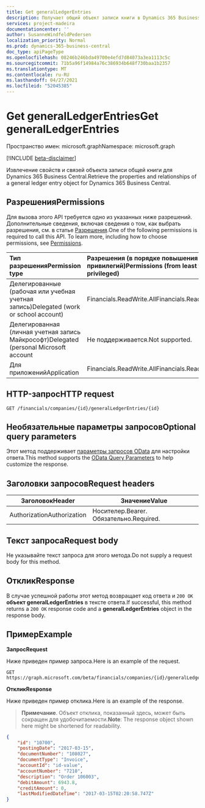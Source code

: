 ```yaml
---
title: Get generalLedgerEntries
description: Получает общий объект записи книги в Dynamics 365 Business Central.
services: project-madeira
documentationcenter: ''
author: SusanneWindfeldPedersen
localization_priority: Normal
ms.prod: dynamics-365-business-central
doc_type: apiPageType
ms.openlocfilehash: 08246b246bda49700e4efd7d84073a3ea1113c5c
ms.sourcegitcommit: 71b5a96f14984a76c386934b648f730baa1b2357
ms.translationtype: MT
ms.contentlocale: ru-RU
ms.lasthandoff: 04/27/2021
ms.locfileid: "52045385"
---
```

# <a name="get-generalledgerentries"></a><span data-ttu-id="85b27-103">Get generalLedgerEntries</span><span class="sxs-lookup"><span data-stu-id="85b27-103">Get generalLedgerEntries</span></span>

<span data-ttu-id="85b27-104">Пространство имен: microsoft.graph</span><span class="sxs-lookup"><span data-stu-id="85b27-104">Namespace: microsoft.graph</span></span>

[!INCLUDE [beta-disclaimer](../../includes/beta-disclaimer.md)]

<span data-ttu-id="85b27-105">Извлечение свойств и связей объекта записи общей книги для Dynamics 365 Business Central.</span><span class="sxs-lookup"><span data-stu-id="85b27-105">Retrieve the properties and relationships of a general ledger entry object for Dynamics 365 Business Central.</span></span>

## <a name="permissions"></a><span data-ttu-id="85b27-106">Разрешения</span><span class="sxs-lookup"><span data-stu-id="85b27-106">Permissions</span></span>
<span data-ttu-id="85b27-p101">Для вызова этого API требуется одно из указанных ниже разрешений. Дополнительные сведения, включая сведения о том, как выбрать разрешения, см. в статье [Разрешения](/graph/permissions-reference).</span><span class="sxs-lookup"><span data-stu-id="85b27-p101">One of the following permissions is required to call this API. To learn more, including how to choose permissions, see [Permissions](/graph/permissions-reference).</span></span>

|<span data-ttu-id="85b27-109">Тип разрешения</span><span class="sxs-lookup"><span data-stu-id="85b27-109">Permission type</span></span> |<span data-ttu-id="85b27-110">Разрешения (в порядке повышения привилегий)</span><span class="sxs-lookup"><span data-stu-id="85b27-110">Permissions (from least to most privileged)</span></span>|
|:---------------|:------------------------------------------|
|<span data-ttu-id="85b27-111">Делегированные (рабочая или учебная учетная запись)</span><span class="sxs-lookup"><span data-stu-id="85b27-111">Delegated (work or school account)</span></span>|<span data-ttu-id="85b27-112">Financials.ReadWrite.All</span><span class="sxs-lookup"><span data-stu-id="85b27-112">Financials.ReadWrite.All</span></span> |
|<span data-ttu-id="85b27-113">Делегированная (личная учетная запись Майкрософт)</span><span class="sxs-lookup"><span data-stu-id="85b27-113">Delegated (personal Microsoft account</span></span>|<span data-ttu-id="85b27-114">Не поддерживается.</span><span class="sxs-lookup"><span data-stu-id="85b27-114">Not supported.</span></span>|
|<span data-ttu-id="85b27-115">Для приложений</span><span class="sxs-lookup"><span data-stu-id="85b27-115">Application</span></span>|<span data-ttu-id="85b27-116">Financials.ReadWrite.All</span><span class="sxs-lookup"><span data-stu-id="85b27-116">Financials.ReadWrite.All</span></span>|


## <a name="http-request"></a><span data-ttu-id="85b27-117">HTTP-запрос</span><span class="sxs-lookup"><span data-stu-id="85b27-117">HTTP request</span></span>
```
GET /financials/companies/{id}/generalLedgerEntries/{id}
```

## <a name="optional-query-parameters"></a><span data-ttu-id="85b27-118">Необязательные параметры запросов</span><span class="sxs-lookup"><span data-stu-id="85b27-118">Optional query parameters</span></span>
<span data-ttu-id="85b27-119">Этот метод поддерживает [параметры запросов OData](/graph/query-parameters) для настройки ответа.</span><span class="sxs-lookup"><span data-stu-id="85b27-119">This method supports the [OData Query Parameters](/graph/query-parameters) to help customize the response.</span></span>

## <a name="request-headers"></a><span data-ttu-id="85b27-120">Заголовки запросов</span><span class="sxs-lookup"><span data-stu-id="85b27-120">Request headers</span></span>
|<span data-ttu-id="85b27-121">Заголовок</span><span class="sxs-lookup"><span data-stu-id="85b27-121">Header</span></span>       |<span data-ttu-id="85b27-122">Значение</span><span class="sxs-lookup"><span data-stu-id="85b27-122">Value</span></span>             |
|-------------|------------------|
|<span data-ttu-id="85b27-123">Authorization</span><span class="sxs-lookup"><span data-stu-id="85b27-123">Authorization</span></span>|<span data-ttu-id="85b27-124">Носителер.</span><span class="sxs-lookup"><span data-stu-id="85b27-124">Bearer.</span></span> <span data-ttu-id="85b27-125">Обязательно.</span><span class="sxs-lookup"><span data-stu-id="85b27-125">Required.</span></span> |

## <a name="request-body"></a><span data-ttu-id="85b27-126">Текст запроса</span><span class="sxs-lookup"><span data-stu-id="85b27-126">Request body</span></span>
<span data-ttu-id="85b27-127">Не указывайте текст запроса для этого метода.</span><span class="sxs-lookup"><span data-stu-id="85b27-127">Do not supply a request body for this method.</span></span>

## <a name="response"></a><span data-ttu-id="85b27-128">Отклик</span><span class="sxs-lookup"><span data-stu-id="85b27-128">Response</span></span>
<span data-ttu-id="85b27-129">В случае успешной работы этот метод возвращает код ответа и `200 OK` **объект generalLedgerEntries** в тексте ответа.</span><span class="sxs-lookup"><span data-stu-id="85b27-129">If successful, this method returns a `200 OK` response code and a **generalLedgerEntries** object in the response body.</span></span>

## <a name="example"></a><span data-ttu-id="85b27-130">Пример</span><span class="sxs-lookup"><span data-stu-id="85b27-130">Example</span></span>

<span data-ttu-id="85b27-131">**Запрос**</span><span class="sxs-lookup"><span data-stu-id="85b27-131">**Request**</span></span>

<span data-ttu-id="85b27-132">Ниже приведен пример запроса.</span><span class="sxs-lookup"><span data-stu-id="85b27-132">Here is an example of the request.</span></span>
```http
GET https://graph.microsoft.com/beta/financials/companies/{id}/generalLedgerEntries/{id}
```

<span data-ttu-id="85b27-133">**Отклик**</span><span class="sxs-lookup"><span data-stu-id="85b27-133">**Response**</span></span>

<span data-ttu-id="85b27-134">Ниже приведен пример отклика.</span><span class="sxs-lookup"><span data-stu-id="85b27-134">Here is an example of the response.</span></span> 

> <span data-ttu-id="85b27-135">**Примечание**. Объект отклика, показанный здесь, может быть сокращен для удобочитаемости.</span><span class="sxs-lookup"><span data-stu-id="85b27-135">**Note**: The response object shown here might be shortened for readability.</span></span>

```json
{
    "id": "10700",
    "postingDate": "2017-03-15",
    "documentNumber": "108027",
    "documentType": "Invoice",
    "accountId": "id-value",
    "accountNumber": "7210",
    "description": "Order 106003",
    "debitAmount": 6943.8,
    "creditAmount": 0,
    "lastModifiedDateTime": "2017-03-15T02:20:58.747Z"
}
```



